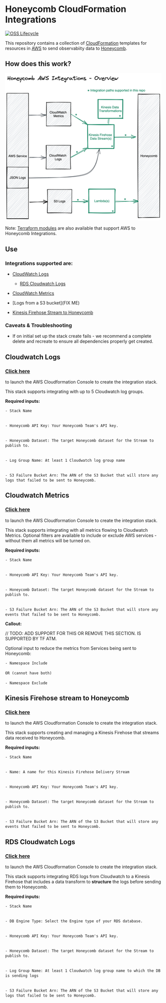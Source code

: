 # Honeycomb CloudFormation Integrations

[![OSS Lifecycle](https://img.shields.io/osslifecycle/honeycombio/cloudformation-integrations)](https://github.com/honeycombio/home/blob/main/honeycomb-oss-lifecycle-and-practices.md)

This repository contains a collection of [CloudFormation](https://docs.aws.amazon.com/AWSCloudFormation/latest/UserGuide/Welcome.html) templates for resources in [AWS](https://aws.amazon.com/) to send 
observabiity data to [Honeycomb](https://www.honeycomb.io/).

## How does this work?

![AWS Integrations architecture](docs/overview.png?raw=true)

Note: [Terraform modules](https://github.com/honeycombio/terraform-aws-integrations) are also available that support AWS to Honeycomb Integrations.

## Use

### **Integrations supported are:**

* [CloudWatch Logs](README.md#cloudwatch-logs)

  * [RDS Cloudwatch Logs](README.md#rds-logs)


* [CloudWatch Metrics](README.md#cloudwatch-metrics)


* [Logs from a S3 bucket](FIX ME)


* [Kinesis Firehose Stream to Honeycomb](README.md#kinesis-firehose-stream-to-honeycomb)

### Caveats & Troubleshooting

* If on initial set up the stack create fails - we recommend a complete delete and recreate to ensure all dependencies properly get created.


## Cloudwatch Logs

### [Click here](https://console.aws.amazon.com/cloudformation/home#/stacks/new?stackName=cloudwatch-logs&templateURL=https://honeycomb-builds.s3.amazonaws.com/cloudformation-templates/latest/cloudwatch-logs.yml) 
to launch the AWS Cloudformation Console to create the integration stack. 


This stack supports integrating with up to 5 Cloudwatch log groups.

**Required inputs:**

```
- Stack Name


- Honeycomb API Key: Your Honeycomb Team's API key.


- Honeycomb Dataset: The target Honeycomb dataset for the Stream to publish to.


- Log Group Name: At least 1 Cloudwatch log group name


- S3 Failure Bucket Arn: The ARN of the S3 Bucket that will store any logs that failed to be sent to Honeycomb.
```

## Cloudwatch Metrics

### [Click here](https://console.aws.amazon.com/cloudformation/home#/stacks/new?stackName=cloudwatch-metrics&templateURL=https://honeycomb-builds.s3.amazonaws.com/cloudformation-templates/latest/cloudwatch-metrics.yml) 
to launch the AWS Cloudformation Console to create the integration stack.


This stack supports integrating with all metrics flowing to Cloudwatch Metrics. Optional filters are available to include or exclude AWS services - without them all metrics will be turned on.

**Required inputs:**
```
- Stack Name


- Honeycomb API Key: Your Honeycomb Team's API key.


- Honeycomb Dataset: The target Honeycomb dataset for the Stream to publish to.


- S3 Failure Bucket Arn: The ARN of the S3 Bucket that will store any events that failed to be sent to Honeycomb.
```

**Callout:**

// TODO: ADD SUPPORT FOR THIS OR REMOVE THIS SECTION. IS SUPPORTED BY TF ATM.

Optional input to reduce the metrics from Services being sent to Honeycomb:

```
- Namespace Include

OR (cannot have both)

- Namespace Exclude
```

## Kinesis Firehose stream to Honeycomb

### [Click here](https://console.aws.amazon.com/cloudformation/home#/stacks/new?stackName=kinesis-firehose-stream&templateURL=https://honeycomb-builds.s3.amazonaws.com/cloudformation-templates/latest/kinesis-firehose.yml)
to launch the AWS Cloudformation Console to create the integration stack.


This stack supports creating and managing a Kinesis Firehose that streams data received to Honeycomb.

**Required inputs:**
```
- Stack Name


- Name: A name for this Kinesis Firehose Delivery Stream


- Honeycomb API Key: Your Honeycomb Team's API key.


- Honeycomb Dataset: The target Honeycomb dataset for the Stream to publish to.


- S3 Failure Bucket Arn: The ARN of the S3 Bucket that will store any events that failed to be sent to Honeycomb.
```

## RDS Cloudwatch Logs

### [Click here](https://console.aws.amazon.com/cloudformation/home#/stacks/new?stackName=rds-logs&templateURL=https://honeycomb-builds.s3.amazonaws.com/cloudformation-templates/latest/rds-logs.yml)
to launch the AWS Cloudformation Console to create the integration stack.


This stack supports integrating RDS logs from Cloudwatch to a Kinesis Firehose that includes a data transform to **structure** the logs before sending them to Honeycomb.

**Required inputs:**
```
- Stack Name


- DB Engine Type: Select the Engine type of your RDS database.


- Honeycomb API Key: Your Honeycomb Team's API key.


- Honeycomb Dataset: The target Honeycomb dataset for the Stream to publish to.


- Log Group Name: At least 1 Cloudwatch log group name to which the DB is sending logs


- S3 Failure Bucket Arn: The ARN of the S3 Bucket that will store any logs that failed to be sent to Honeycomb.
```
